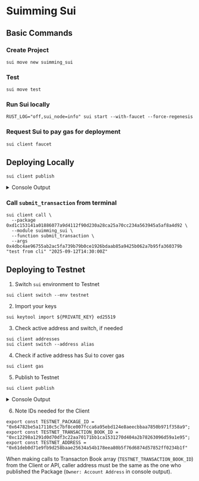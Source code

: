 # Suimming Sui

## Basic Commands
### Create Project
```
sui move new suimming_sui 
```
### Test
```
sui move test 
```
### Run Sui locally
```
RUST_LOG="off,sui_node=info" sui start --with-faucet --force-regenesis
```
### Request Sui to pay gas for deployment
```
sui client faucet
```
## Deploying Locally
```
sui client publish
```
<details>
<summary>Console Output</summary>
<pre>
Transaction Digest: 2anVerZQL4daLtViyr7SKmACnuwtuuZtPaWCgah4XV39
╭──────────────────────────────────────────────────────────────────────────────────────────────────────────────╮
│ Transaction Data                                                                                             │
├──────────────────────────────────────────────────────────────────────────────────────────────────────────────┤
│ Sender: 0xd39dffb72932a9505f1845129fca19a9545eaab9d0df82a7445a9f2b1d253031                                   │
│ Gas Owner: 0xd39dffb72932a9505f1845129fca19a9545eaab9d0df82a7445a9f2b1d253031                                │
│ Gas Budget: 13430400 MIST                                                                                    │
│ Gas Price: 1000 MIST                                                                                         │
│ Gas Payment:                                                                                                 │
│  ┌──                                                                                                         │
│  │ ID: 0x3dab1391a681c990641de74566553cea71e1cd2e18e4a33c4871a00b834ca78c                                    │
│  │ Version: 2                                                                                                │
│  │ Digest: 8MxX6QLEkz5TTpj4chGyaHDEXx6RfTavFCRN6QKUaFuB                                                      │
│  └──                                                                                                         │
│                                                                                                              │
│ Transaction Kind: Programmable                                                                               │
│ ╭──────────────────────────────────────────────────────────────────────────────────────────────────────────╮ │
│ │ Input Objects                                                                                            │ │
│ ├──────────────────────────────────────────────────────────────────────────────────────────────────────────┤ │
│ │ 0   Pure Arg: Type: address, Value: "0xd39dffb72932a9505f1845129fca19a9545eaab9d0df82a7445a9f2b1d253031" │ │
│ ╰──────────────────────────────────────────────────────────────────────────────────────────────────────────╯ │
│ ╭─────────────────────────────────────────────────────────────────────────╮                                  │
│ │ Commands                                                                │                                  │
│ ├─────────────────────────────────────────────────────────────────────────┤                                  │
│ │ 0  Publish:                                                             │                                  │
│ │  ┌                                                                      │                                  │
│ │  │ Dependencies:                                                        │                                  │
│ │  │   0x0000000000000000000000000000000000000000000000000000000000000001 │                                  │
│ │  │   0x0000000000000000000000000000000000000000000000000000000000000002 │                                  │
│ │  └                                                                      │                                  │
│ │                                                                         │                                  │
│ │ 1  TransferObjects:                                                     │                                  │
│ │  ┌                                                                      │                                  │
│ │  │ Arguments:                                                           │                                  │
│ │  │   Result 0                                                           │                                  │
│ │  │ Address: Input  0                                                    │                                  │
│ │  └                                                                      │                                  │
│ ╰─────────────────────────────────────────────────────────────────────────╯                                  │
│                                                                                                              │
│ Signatures:                                                                                                  │
│    6u+D/b5zUM608rqwdigKM/rP6+t8AUVjyCJxn4gtzLisCC41OU6LhDivzJ3+JvYi8h+fq9eB9npp+szphIobAA==                  │
│                                                                                                              │
╰──────────────────────────────────────────────────────────────────────────────────────────────────────────────╯
╭───────────────────────────────────────────────────────────────────────────────────────────────────╮
│ Transaction Effects                                                                               │
├───────────────────────────────────────────────────────────────────────────────────────────────────┤
│ Digest: 2anVerZQL4daLtViyr7SKmACnuwtuuZtPaWCgah4XV39                                              │
│ Status: Success                                                                                   │
│ Executed Epoch: 2                                                                                 │
│                                                                                                   │
│ Created Objects:                                                                                  │
│  ┌──                                                                                              │
│  │ ID: 0x0fb768d02d3f6e9b946a19b9ac47defcb32d77a98942735282271a4b766b6fe1                         │
│  │ Owner: Account Address ( 0xd39dffb72932a9505f1845129fca19a9545eaab9d0df82a7445a9f2b1d253031 )  │
│  │ Version: 3                                                                                     │
│  │ Digest: AdZCrxndbRUrFBkyU9W4ExYbgq9CDdJqWwhA1xFUicYf                                           │
│  └──                                                                                              │
│  ┌──                                                                                              │
│  │ ID: 0x35da1a6e4aec078ad7521be50a2e675e8ac09c3a7e311f612bbf6f4bde4c670c                         │
│  │ Owner: Immutable                                                                               │
│  │ Version: 1                                                                                     │
│  │ Digest: 62rM2wrMdZCRJV3TkEoYuFiMkWLCA8y3wgXDcwyWo3EC                                           │
│  └──                                                                                              │
│  ┌──                                                                                              │
│  │ ID: 0xf03e86162d76560529cf8f955544976aa6964b712196bdbffbc90f2bf4a8ccec                         │
│  │ Owner: Account Address ( 0xd39dffb72932a9505f1845129fca19a9545eaab9d0df82a7445a9f2b1d253031 )  │
│  │ Version: 3                                                                                     │
│  │ Digest: 7oT25JF8WJvJYoBB8QJyw1nCXNXe2MAYgdAv3kC2DC9C                                           │
│  └──                                                                                              │
│ Mutated Objects:                                                                                  │
│  ┌──                                                                                              │
│  │ ID: 0x3dab1391a681c990641de74566553cea71e1cd2e18e4a33c4871a00b834ca78c                         │
│  │ Owner: Account Address ( 0xd39dffb72932a9505f1845129fca19a9545eaab9d0df82a7445a9f2b1d253031 )  │
│  │ Version: 3                                                                                     │
│  │ Digest: DggszfFg1JUHchKngkmWVCJbD8qpRpFMmfJgqecwXmZr                                           │
│  └──                                                                                              │
│ Gas Object:                                                                                       │
│  ┌──                                                                                              │
│  │ ID: 0x3dab1391a681c990641de74566553cea71e1cd2e18e4a33c4871a00b834ca78c                         │
│  │ Owner: Account Address ( 0xd39dffb72932a9505f1845129fca19a9545eaab9d0df82a7445a9f2b1d253031 )  │
│  │ Version: 3                                                                                     │
│  │ Digest: DggszfFg1JUHchKngkmWVCJbD8qpRpFMmfJgqecwXmZr                                           │
│  └──                                                                                              │
│ Gas Cost Summary:                                                                                 │
│    Storage Cost: 11430400 MIST                                                                    │
│    Computation Cost: 1000000 MIST                                                                 │
│    Storage Rebate: 978120 MIST                                                                    │
│    Non-refundable Storage Fee: 9880 MIST                                                          │
│                                                                                                   │
│ Transaction Dependencies:                                                                         │
│    7RvWGRePdtbaz2foC8e1aafRqBhj4CHWycFPBithjGxX                                                   │
│    G4kJez7oP4e9ek1coLTpBoe6K31SLmGgUcyUziyWrJPY                                                   │
╰───────────────────────────────────────────────────────────────────────────────────────────────────╯
╭─────────────────────────────╮
│ No transaction block events │
╰─────────────────────────────╯

╭───────────────────────────────────────────────────────────────────────────────────────────────────────────────────╮
│ Object Changes                                                                                                    │
├───────────────────────────────────────────────────────────────────────────────────────────────────────────────────┤
│ Created Objects:                                                                                                  │
│  ┌──                                                                                                              │
│  │ ObjectID: 0x0fb768d02d3f6e9b946a19b9ac47defcb32d77a98942735282271a4b766b6fe1                                   │
│  │ Sender: 0xd39dffb72932a9505f1845129fca19a9545eaab9d0df82a7445a9f2b1d253031                                     │
│  │ Owner: Account Address ( 0xd39dffb72932a9505f1845129fca19a9545eaab9d0df82a7445a9f2b1d253031 )                  │
│  │ ObjectType: 0x35da1a6e4aec078ad7521be50a2e675e8ac09c3a7e311f612bbf6f4bde4c670c::suimming_sui::TransactionBook  │
│  │ Version: 3                                                                                                     │
│  │ Digest: AdZCrxndbRUrFBkyU9W4ExYbgq9CDdJqWwhA1xFUicYf                                                           │
│  └──                                                                                                              │
│  ┌──                                                                                                              │
│  │ ObjectID: 0xf03e86162d76560529cf8f955544976aa6964b712196bdbffbc90f2bf4a8ccec                                   │
│  │ Sender: 0xd39dffb72932a9505f1845129fca19a9545eaab9d0df82a7445a9f2b1d253031                                     │
│  │ Owner: Account Address ( 0xd39dffb72932a9505f1845129fca19a9545eaab9d0df82a7445a9f2b1d253031 )                  │
│  │ ObjectType: 0x2::package::UpgradeCap                                                                           │
│  │ Version: 3                                                                                                     │
│  │ Digest: 7oT25JF8WJvJYoBB8QJyw1nCXNXe2MAYgdAv3kC2DC9C                                                           │
│  └──                                                                                                              │
│ Mutated Objects:                                                                                                  │
│  ┌──                                                                                                              │
│  │ ObjectID: 0x3dab1391a681c990641de74566553cea71e1cd2e18e4a33c4871a00b834ca78c                                   │
│  │ Sender: 0xd39dffb72932a9505f1845129fca19a9545eaab9d0df82a7445a9f2b1d253031                                     │
│  │ Owner: Account Address ( 0xd39dffb72932a9505f1845129fca19a9545eaab9d0df82a7445a9f2b1d253031 )                  │
│  │ ObjectType: 0x2::coin::Coin<0x2::sui::SUI>                                                                     │
│  │ Version: 3                                                                                                     │
│  │ Digest: DggszfFg1JUHchKngkmWVCJbD8qpRpFMmfJgqecwXmZr                                                           │
│  └──                                                                                                              │
│ Published Objects:                                                                                                │
│  ┌──                                                                                                              │
│  │ PackageID: 0x35da1a6e4aec078ad7521be50a2e675e8ac09c3a7e311f612bbf6f4bde4c670c                                  │
│  │ Version: 1                                                                                                     │
│  │ Digest: 62rM2wrMdZCRJV3TkEoYuFiMkWLCA8y3wgXDcwyWo3EC                                                           │
│  │ Modules: suimming_sui                                                                                          │
│  └──                                                                                                              │
╰───────────────────────────────────────────────────────────────────────────────────────────────────────────────────╯
╭───────────────────────────────────────────────────────────────────────────────────────────────────╮
│ Balance Changes                                                                                   │
├───────────────────────────────────────────────────────────────────────────────────────────────────┤
│  ┌──                                                                                              │
│  │ Owner: Account Address ( 0xd39dffb72932a9505f1845129fca19a9545eaab9d0df82a7445a9f2b1d253031 )  │
│  │ CoinType: 0x2::sui::SUI                                                                        │
│  │ Amount: -11452280                                                                              │
│  └──                                                                                              │
╰───────────────────────────────────────────────────────────────────────────────────────────────────╯
</pre>
</details>

### Call `submit_transaction` from terminal
```
sui client call \
  --package 0xd1c153141a01886077a9d4112f90d230a28ca25a70cc234a563945a5af8a4d92 \
  --module suimming_sui \
  --function submit_transaction \
  --args 0x4dbc4ae96755ab2ac5fa739b79b0ce1926bdaab85a9425b062a7b95fa360379b "test from cli" "2025-09-12T14:30:00Z"
```
## Deploying to Testnet

1. Switch `sui` environment to Testnet
```
sui client switch --env testnet
```

2. Import your keys
```
sui keytool import ${PRIVATE_KEY} ed25519
```

3. Check active address and switch, if needed
```
sui client addresses
sui client switch --address alias
```
4. Check if active address has Sui to cover gas
```
sui client gas
```
5. Publish to Testnet
```
sui client publish
```
<details>
<summary>Console Output</summary>
<pre>
Transaction Digest: 5tGgUsQAMhjnKSrZWzBAS9skPBvKCj3d7u9gGpV1Jd4K
╭──────────────────────────────────────────────────────────────────────────────────────────────────────────────╮
│ Transaction Data                                                                                             │
├──────────────────────────────────────────────────────────────────────────────────────────────────────────────┤
│ Sender: 0x61deb0d71e9fb9d258baae25634a54b178eea80b5f76d6874d57852ff0234b1f                                   │
│ Gas Owner: 0x61deb0d71e9fb9d258baae25634a54b178eea80b5f76d6874d57852ff0234b1f                                │
│ Gas Budget: 13992800 MIST                                                                                    │
│ Gas Price: 1000 MIST                                                                                         │
│ Gas Payment:                                                                                                 │
│  ┌──                                                                                                         │
│  │ ID: 0x049f03789c875d5e943b679f6d80b91c2b1ef07599659058a694ce2527c76c0f                                    │
│  │ Version: 349180609                                                                                        │
│  │ Digest: EUtMCNHEruPnxYPGP9WuqTZz2me6p8NWQtaBkrLmiUpF                                                      │
│  └──                                                                                                         │
│                                                                                                              │
│ Transaction Kind: Programmable                                                                               │
│ ╭──────────────────────────────────────────────────────────────────────────────────────────────────────────╮ │
│ │ Input Objects                                                                                            │ │
│ ├──────────────────────────────────────────────────────────────────────────────────────────────────────────┤ │
│ │ 0   Pure Arg: Type: address, Value: "0x61deb0d71e9fb9d258baae25634a54b178eea80b5f76d6874d57852ff0234b1f" │ │
│ ╰──────────────────────────────────────────────────────────────────────────────────────────────────────────╯ │
│ ╭─────────────────────────────────────────────────────────────────────────╮                                  │
│ │ Commands                                                                │                                  │
│ ├─────────────────────────────────────────────────────────────────────────┤                                  │
│ │ 0  Publish:                                                             │                                  │
│ │  ┌                                                                      │                                  │
│ │  │ Dependencies:                                                        │                                  │
│ │  │   0x0000000000000000000000000000000000000000000000000000000000000001 │                                  │
│ │  │   0x0000000000000000000000000000000000000000000000000000000000000002 │                                  │
│ │  └                                                                      │                                  │
│ │                                                                         │                                  │
│ │ 1  TransferObjects:                                                     │                                  │
│ │  ┌                                                                      │                                  │
│ │  │ Arguments:                                                           │                                  │
│ │  │   Result 0                                                           │                                  │
│ │  │ Address: Input  0                                                    │                                  │
│ │  └                                                                      │                                  │
│ ╰─────────────────────────────────────────────────────────────────────────╯                                  │
│                                                                                                              │
│ Signatures:                                                                                                  │
│    TJ9mNPAnVNEK8dvxoVwzAX1XS5IUNqOgpD7hfWv0lITuvSk2p7s09Ixd/o3oDo5ZaDyxs+Jr90HHtLbfVvqTBQ==                  │
│                                                                                                              │
╰──────────────────────────────────────────────────────────────────────────────────────────────────────────────╯
╭───────────────────────────────────────────────────────────────────────────────────────────────────╮
│ Transaction Effects                                                                               │
├───────────────────────────────────────────────────────────────────────────────────────────────────┤
│ Digest: 5tGgUsQAMhjnKSrZWzBAS9skPBvKCj3d7u9gGpV1Jd4K                                              │
│ Status: Success                                                                                   │
│ Executed Epoch: 862                                                                               │
│                                                                                                   │
│ Created Objects:                                                                                  │
│  ┌──                                                                                              │
│  │ ID: 0x64782be5a17110c5c7bf8ce007fcca6a95ebd124e8aeecbbaa7850b971f358a9                         │
│  │ Owner: Immutable                                                                               │
│  │ Version: 1                                                                                     │
│  │ Digest: 4ZtfCJobA8NcDdWUuUfsbpdzucWJ1SHXho6X1y57ReFi                                           │
│  └──                                                                                              │
│  ┌──                                                                                              │
│  │ ID: 0xa94735d93a8dd5ec0b6278f2b4a4723054b426f7173956ad875003c4595618ee                         │
│  │ Owner: Account Address ( 0x61deb0d71e9fb9d258baae25634a54b178eea80b5f76d6874d57852ff0234b1f )  │
│  │ Version: 349180610                                                                             │
│  │ Digest: DEF4T5jsyMdm8NKnQfxH3GcXPyo1kVdEhdTffjCFmpxf                                           │
│  └──                                                                                              │
│  ┌──                                                                                              │
│  │ ID: 0xc12298a1291d0d70df3c22aa70171bb1ca1531270d404a2b78263096d59a1e95                         │
│  │ Owner: Account Address ( 0x61deb0d71e9fb9d258baae25634a54b178eea80b5f76d6874d57852ff0234b1f )  │
│  │ Version: 349180610                                                                             │
│  │ Digest: Ghu5Mtjs2ZbNA71HFcKjqAHRRXGtQGxZbA3JoeNk4gew                                           │
│  └──                                                                                              │
│ Mutated Objects:                                                                                  │
│  ┌──                                                                                              │
│  │ ID: 0x049f03789c875d5e943b679f6d80b91c2b1ef07599659058a694ce2527c76c0f                         │
│  │ Owner: Account Address ( 0x61deb0d71e9fb9d258baae25634a54b178eea80b5f76d6874d57852ff0234b1f )  │
│  │ Version: 349180610                                                                             │
│  │ Digest: 67afkTVsF9EM6sUtJBYg2zVSC56xa5WrqXHy74NYugqL                                           │
│  └──                                                                                              │
│ Gas Object:                                                                                       │
│  ┌──                                                                                              │
│  │ ID: 0x049f03789c875d5e943b679f6d80b91c2b1ef07599659058a694ce2527c76c0f                         │
│  │ Owner: Account Address ( 0x61deb0d71e9fb9d258baae25634a54b178eea80b5f76d6874d57852ff0234b1f )  │
│  │ Version: 349180610                                                                             │
│  │ Digest: 67afkTVsF9EM6sUtJBYg2zVSC56xa5WrqXHy74NYugqL                                           │
│  └──                                                                                              │
│ Gas Cost Summary:                                                                                 │
│    Storage Cost: 11992800 MIST                                                                    │
│    Computation Cost: 1000000 MIST                                                                 │
│    Storage Rebate: 978120 MIST                                                                    │
│    Non-refundable Storage Fee: 9880 MIST                                                          │
│                                                                                                   │
│ Transaction Dependencies:                                                                         │
│    Dd9pn1zFcSJjinxQewFd2gQdR4XKsHxFioD5MYnwLZQz                                                   │
│    DpKFALTo4Dm3wUpkn3JuQwQZ6YtXKYJW7FYGPd2D12jg                                                   │
╰───────────────────────────────────────────────────────────────────────────────────────────────────╯
╭─────────────────────────────╮
│ No transaction block events │
╰─────────────────────────────╯

╭───────────────────────────────────────────────────────────────────────────────────────────────────────────────────╮
│ Object Changes                                                                                                    │
├───────────────────────────────────────────────────────────────────────────────────────────────────────────────────┤
│ Created Objects:                                                                                                  │
│  ┌──                                                                                                              │
│  │ ObjectID: 0xa94735d93a8dd5ec0b6278f2b4a4723054b426f7173956ad875003c4595618ee                                   │
│  │ Sender: 0x61deb0d71e9fb9d258baae25634a54b178eea80b5f76d6874d57852ff0234b1f                                     │
│  │ Owner: Account Address ( 0x61deb0d71e9fb9d258baae25634a54b178eea80b5f76d6874d57852ff0234b1f )                  │
│  │ ObjectType: 0x2::package::UpgradeCap                                                                           │
│  │ Version: 349180610                                                                                             │
│  │ Digest: DEF4T5jsyMdm8NKnQfxH3GcXPyo1kVdEhdTffjCFmpxf                                                           │
│  └──                                                                                                              │
│  ┌──                                                                                                              │
│  │ ObjectID: 0xc12298a1291d0d70df3c22aa70171bb1ca1531270d404a2b78263096d59a1e95                                   │
│  │ Sender: 0x61deb0d71e9fb9d258baae25634a54b178eea80b5f76d6874d57852ff0234b1f                                     │
│  │ Owner: Account Address ( 0x61deb0d71e9fb9d258baae25634a54b178eea80b5f76d6874d57852ff0234b1f )                  │
│  │ ObjectType: 0x64782be5a17110c5c7bf8ce007fcca6a95ebd124e8aeecbbaa7850b971f358a9::suimming_sui::TransactionBook  │
│  │ Version: 349180610                                                                                             │
│  │ Digest: Ghu5Mtjs2ZbNA71HFcKjqAHRRXGtQGxZbA3JoeNk4gew                                                           │
│  └──                                                                                                              │
│ Mutated Objects:                                                                                                  │
│  ┌──                                                                                                              │
│  │ ObjectID: 0x049f03789c875d5e943b679f6d80b91c2b1ef07599659058a694ce2527c76c0f                                   │
│  │ Sender: 0x61deb0d71e9fb9d258baae25634a54b178eea80b5f76d6874d57852ff0234b1f                                     │
│  │ Owner: Account Address ( 0x61deb0d71e9fb9d258baae25634a54b178eea80b5f76d6874d57852ff0234b1f )                  │
│  │ ObjectType: 0x2::coin::Coin<0x2::sui::SUI>                                                                     │
│  │ Version: 349180610                                                                                             │
│  │ Digest: 67afkTVsF9EM6sUtJBYg2zVSC56xa5WrqXHy74NYugqL                                                           │
│  └──                                                                                                              │
│ Published Objects:                                                                                                │
│  ┌──                                                                                                              │
│  │ PackageID: 0x64782be5a17110c5c7bf8ce007fcca6a95ebd124e8aeecbbaa7850b971f358a9                                  │
│  │ Version: 1                                                                                                     │
│  │ Digest: 4ZtfCJobA8NcDdWUuUfsbpdzucWJ1SHXho6X1y57ReFi                                                           │
│  │ Modules: suimming_sui                                                                                          │
│  └──                                                                                                              │
╰───────────────────────────────────────────────────────────────────────────────────────────────────────────────────╯
╭───────────────────────────────────────────────────────────────────────────────────────────────────╮
│ Balance Changes                                                                                   │
├───────────────────────────────────────────────────────────────────────────────────────────────────┤
│  ┌──                                                                                              │
│  │ Owner: Account Address ( 0x61deb0d71e9fb9d258baae25634a54b178eea80b5f76d6874d57852ff0234b1f )  │
│  │ CoinType: 0x2::sui::SUI                                                                        │
│  │ Amount: -12014680                                                                              │
│  └──                                                                                              │
╰───────────────────────────────────────────────────────────────────────────────────────────────────╯

</pre>
</details>

6. Note IDs needed for the Client
```
export const TESTNET_PACKAGE_ID = "0x64782be5a17110c5c7bf8ce007fcca6a95ebd124e8aeecbbaa7850b971f358a9";
export const TESTNET_TRANSACTION_BOOK_ID = "0xc12298a1291d0d70df3c22aa70171bb1ca1531270d404a2b78263096d59a1e95";
export const TESTNET_ADDRESS = "0x61deb0d71e9fb9d258baae25634a54b178eea80b5f76d6874d57852ff0234b1f"
```
When making calls to Transacton Book array (`TESTNET_TRANSACTION_BOOK_ID`) from the Client or API, caller address must be the same as the one who published the Package (`Owner: Account Address` in console output).